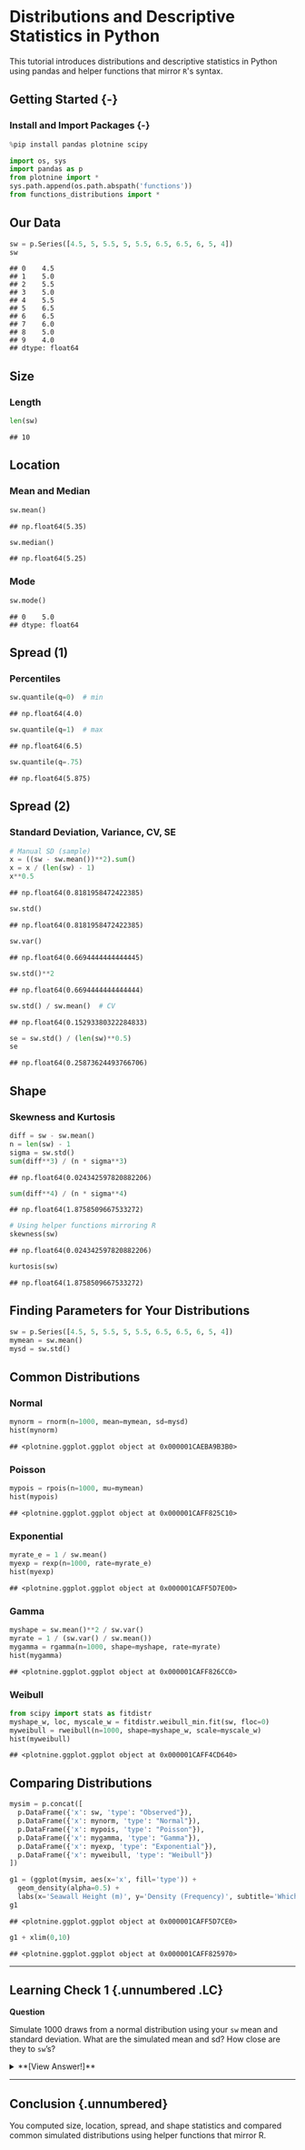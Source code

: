 # Distributions and Descriptive Statistics in Python



This tutorial introduces distributions and descriptive statistics in Python using pandas and helper functions that mirror `R`'s syntax.

## Getting Started {-}

### Install and Import Packages {-}


```python
%pip install pandas plotnine scipy
```


```python
import os, sys
import pandas as p
from plotnine import *
sys.path.append(os.path.abspath('functions'))
from functions_distributions import *
```

## Our Data


```python
sw = p.Series([4.5, 5, 5.5, 5, 5.5, 6.5, 6.5, 6, 5, 4])
sw
```

```
## 0    4.5
## 1    5.0
## 2    5.5
## 3    5.0
## 4    5.5
## 5    6.5
## 6    6.5
## 7    6.0
## 8    5.0
## 9    4.0
## dtype: float64
```

## Size

### Length


```python
len(sw)
```

```
## 10
```

## Location

### Mean and Median


```python
sw.mean()
```

```
## np.float64(5.35)
```


```python
sw.median()
```

```
## np.float64(5.25)
```

### Mode


```python
sw.mode()
```

```
## 0    5.0
## dtype: float64
```

## Spread (1)

### Percentiles


```python
sw.quantile(q=0)  # min
```

```
## np.float64(4.0)
```

```python
sw.quantile(q=1)  # max
```

```
## np.float64(6.5)
```

```python
sw.quantile(q=.75)
```

```
## np.float64(5.875)
```

## Spread (2)

### Standard Deviation, Variance, CV, SE


```python
# Manual SD (sample)
x = ((sw - sw.mean())**2).sum()
x = x / (len(sw) - 1)
x**0.5
```

```
## np.float64(0.8181958472422385)
```


```python
sw.std()
```

```
## np.float64(0.8181958472422385)
```

```python
sw.var()
```

```
## np.float64(0.6694444444444445)
```

```python
sw.std()**2
```

```
## np.float64(0.6694444444444444)
```

```python
sw.std() / sw.mean()  # CV
```

```
## np.float64(0.15293380322284833)
```


```python
se = sw.std() / (len(sw)**0.5)
se
```

```
## np.float64(0.25873624493766706)
```

## Shape

### Skewness and Kurtosis


```python
diff = sw - sw.mean()
n = len(sw) - 1
sigma = sw.std()
sum(diff**3) / (n * sigma**3)
```

```
## np.float64(0.024342597820882206)
```

```python
sum(diff**4) / (n * sigma**4)
```

```
## np.float64(1.8758509667533272)
```


```python
# Using helper functions mirroring R
skewness(sw)
```

```
## np.float64(0.024342597820882206)
```

```python
kurtosis(sw)
```

```
## np.float64(1.8758509667533272)
```

## Finding Parameters for Your Distributions


```python
sw = p.Series([4.5, 5, 5.5, 5, 5.5, 6.5, 6.5, 6, 5, 4])
mymean = sw.mean()
mysd = sw.std()
```

## Common Distributions

### Normal


```python
mynorm = rnorm(n=1000, mean=mymean, sd=mysd)
hist(mynorm)
```

```
## <plotnine.ggplot.ggplot object at 0x000001CAEBA9B3B0>
```

### Poisson


```python
mypois = rpois(n=1000, mu=mymean)
hist(mypois)
```

```
## <plotnine.ggplot.ggplot object at 0x000001CAFF825C10>
```

### Exponential


```python
myrate_e = 1 / sw.mean()
myexp = rexp(n=1000, rate=myrate_e)
hist(myexp)
```

```
## <plotnine.ggplot.ggplot object at 0x000001CAFF5D7E00>
```

### Gamma


```python
myshape = sw.mean()**2 / sw.var()
myrate = 1 / (sw.var() / sw.mean())
mygamma = rgamma(n=1000, shape=myshape, rate=myrate)
hist(mygamma)
```

```
## <plotnine.ggplot.ggplot object at 0x000001CAFF826CC0>
```

### Weibull


```python
from scipy import stats as fitdistr
myshape_w, loc, myscale_w = fitdistr.weibull_min.fit(sw, floc=0)
myweibull = rweibull(n=1000, shape=myshape_w, scale=myscale_w)
hist(myweibull)
```

```
## <plotnine.ggplot.ggplot object at 0x000001CAFF4CD640>
```

## Comparing Distributions


```python
mysim = p.concat([
  p.DataFrame({'x': sw, 'type': "Observed"}),
  p.DataFrame({'x': mynorm, 'type': "Normal"}),
  p.DataFrame({'x': mypois, 'type': "Poisson"}),
  p.DataFrame({'x': mygamma, 'type': "Gamma"}),
  p.DataFrame({'x': myexp, 'type': "Exponential"}),
  p.DataFrame({'x': myweibull, 'type': "Weibull"})
])

g1 = (ggplot(mysim, aes(x='x', fill='type')) +
  geom_density(alpha=0.5) +
  labs(x='Seawall Height (m)', y='Density (Frequency)', subtitle='Which distribution fits best?', fill='Type'))
g1
```

```
## <plotnine.ggplot.ggplot object at 0x000001CAFF5D7CE0>
```


```python
g1 + xlim(0,10)
```

```
## <plotnine.ggplot.ggplot object at 0x000001CAFF825970>
```

---

## Learning Check 1 {.unnumbered .LC}

**Question**

Simulate 1000 draws from a normal distribution using your `sw` mean and standard deviation. What are the simulated mean and sd? How close are they to `sw`’s?

<details><summary>**[View Answer!]**</summary>


```python
mymean = sw.mean(); mysd = sw.std()
m = rnorm(1000, mean=mymean, sd=mysd)
[m.mean(), m.std()]
```

```
## [np.float64(5.348166130314063), np.float64(0.8011466977915525)]
```

</details>

---

## Conclusion {.unnumbered}

You computed size, location, spread, and shape statistics and compared common simulated distributions using helper functions that mirror R.



